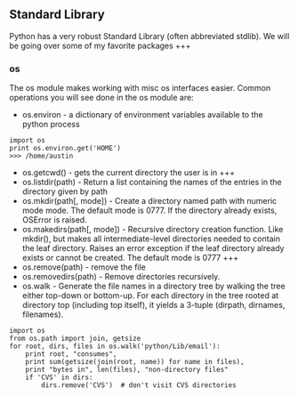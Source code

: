 ## Standard Library
Python has a very robust Standard Library (often abbreviated stdlib). We will be going over some of my favorite packages
+++
### os
The os module makes working with misc os interfaces easier. Common operations you will see done in the os module are:
- os.environ - a dictionary of environment variables available to the python process
```
import os
print os.environ.get('HOME')
>>> /home/austin
```
- os.getcwd() - gets the current directory the user is in
+++
- os.listdir(path) - Return a list containing the names of the entries in the directory given by path
- os.mkdir(path[, mode]) - Create a directory named path with numeric mode mode. The default mode is 0777. If the directory already exists, OSError is raised.
- os.makedirs(path[, mode]) - Recursive directory creation function. Like mkdir(), but makes all intermediate-level directories needed to contain the leaf directory. Raises an error exception if the leaf directory already exists or cannot be created. The default mode is 0777
+++
- os.remove(path) - remove the file
- os.removedirs(path) - Remove directories recursively.
- os.walk - Generate the file names in a directory tree by walking the tree either top-down or bottom-up. For each directory in the tree rooted at directory top (including top itself), it yields a 3-tuple (dirpath, dirnames, filenames).
```
import os
from os.path import join, getsize
for root, dirs, files in os.walk('python/Lib/email'):
    print root, "consumes",
    print sum(getsize(join(root, name)) for name in files),
    print "bytes in", len(files), "non-directory files"
    if 'CVS' in dirs:
        dirs.remove('CVS')  # don't visit CVS directories
```
